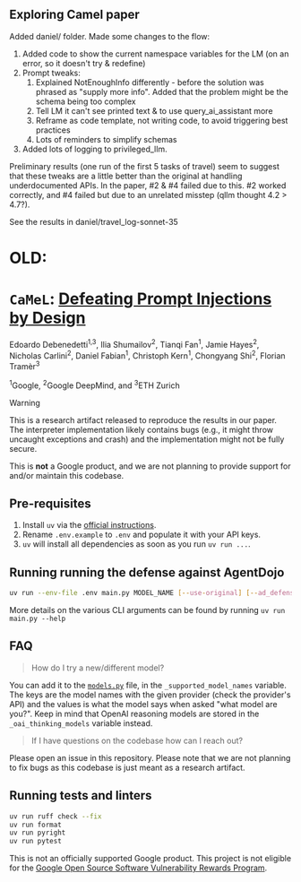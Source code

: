 ## Exploring Camel paper

Added daniel/ folder. Made some changes to the flow:

1. Added code to show the current namespace variables for the LM (on an error, so it doesn't try & redefine)
2. Prompt tweaks:
   1. Explained NotEnoughInfo differently - before the solution was phrased as "supply more info". Added that the problem might be the schema being too complex
   2. Tell LM it can't see printed text & to use query_ai_assistant more
   3. Reframe as code template, not writing code, to avoid triggering best practices
   4. Lots of reminders to simplify schemas
3. Added lots of logging to privileged_llm.

Preliminary results (one run of the first 5 tasks of travel) seem to suggest that these tweaks are a little better than the original at handling underdocumented APIs. In the paper, #2 & #4 failed due to this. #2 worked correctly, and #4 failed but due to an unrelated misstep (qllm thought 4.2 > 4.7?).

See the results in daniel/travel_log-sonnet-35

# OLD:

# `CaMeL`: [Defeating Prompt Injections by Design](https://arxiv.org/abs/2503.18813)

Edoardo Debenedetti<sup>1,3</sup>, Ilia Shumailov<sup>2</sup>, Tianqi Fan<sup>1</sup>, Jamie Hayes<sup>2</sup>, Nicholas Carlini<sup>2</sup>, Daniel Fabian<sup>1</sup>, Christoph Kern<sup>1</sup>, Chongyang Shi<sup>2</sup>, Florian Tramèr<sup>3</sup>

<sup>1</sup>Google, <sup>2</sup>Google DeepMind, and <sup>3</sup>ETH Zurich

> [!WARNING]
> This is a research artifact released to reproduce the results in our paper. The interpreter implementation likely contains bugs (e.g., it might throw uncaught exceptions and crash) and the implementation might not be fully secure.
>
> This is **not** a Google product, and we are not planning to provide support for and/or maintain this codebase.

## Pre-requisites

1. Install `uv` via the [official instructions](https://docs.astral.sh/uv/getting-started/installation/).
2. Rename `.env.example` to `.env` and populate it with your API keys.
3. `uv` will install all dependencies as soon as you run `uv run ...`.

## Running running the defense against AgentDojo

```bash
uv run --env-file .env main.py MODEL_NAME [--use-original] [--ad_defense] [--reasoning-effort] [--thinking_budget_tokens] [--run-attack] [--replay-with-policies] [--eval_mode]
```

More details on the various CLI arguments can be found by running `uv run main.py --help`

## FAQ

> How do I try a new/different model?

You can add it to the [`models.py`](src/camel/models.py) file, in the `_supported_model_names` variable. The keys are the model names with the given provider (check the provider's API) and the values is what the model says when asked "what model are you?". Keep in mind that OpenAI reasoning models are stored in the `_oai_thinking_models` variable instead.

> If I have questions on the codebase how can I reach out?

Please open an issue in this repository. Please note that we are not planning to fix bugs as this codebase is just meant as a research artifact.

## Running tests and linters

```bash
uv run ruff check --fix
uv run format
uv run pyright
uv run pytest
```

This is not an officially supported Google product. This project is not
eligible for the [Google Open Source Software Vulnerability Rewards
Program](https://bughunters.google.com/open-source-security).
